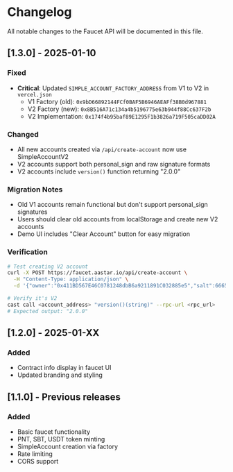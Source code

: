 # Changelog

All notable changes to the Faucet API will be documented in this file.

## [1.3.0] - 2025-01-10

### Fixed
- **Critical**: Updated `SIMPLE_ACCOUNT_FACTORY_ADDRESS` from V1 to V2 in `vercel.json`
  - V1 Factory (old): `0x9bD66892144FCf0BAF5B6946AEAFf38B0d967881`
  - V2 Factory (new): `0x8B516A71c134a4b5196775e63b944f88Cc637F2b`
  - V2 Implementation: `0x174f4b95baf89E1295F1b3826a719F505caDD02A`

### Changed
- All new accounts created via `/api/create-account` now use SimpleAccountV2
- V2 accounts support both personal_sign and raw signature formats
- V2 accounts include `version()` function returning "2.0.0"

### Migration Notes
- Old V1 accounts remain functional but don't support personal_sign signatures
- Users should clear old accounts from localStorage and create new V2 accounts
- Demo UI includes "Clear Account" button for easy migration

### Verification
```bash
# Test creating V2 account
curl -X POST https://faucet.aastar.io/api/create-account \
  -H "Content-Type: application/json" \
  -d '{"owner":"0x411BD567E46C0781248dbB6a9211891C032885e5","salt":666555}'

# Verify it's V2
cast call <account_address> "version()(string)" --rpc-url <rpc_url>
# Expected output: "2.0.0"
```

## [1.2.0] - 2025-01-XX

### Added
- Contract info display in faucet UI
- Updated branding and styling

## [1.1.0] - Previous releases

### Added
- Basic faucet functionality
- PNT, SBT, USDT token minting
- SimpleAccount creation via factory
- Rate limiting
- CORS support
